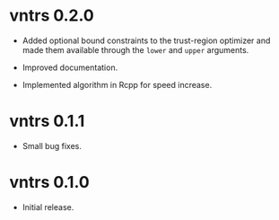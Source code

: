 # vntrs 0.2.0

* Added optional bound constraints to the trust-region optimizer and made them available through the `lower` and `upper` arguments.
  
* Improved documentation.

* Implemented algorithm in Rcpp for speed increase.

# vntrs 0.1.1

* Small bug fixes.

# vntrs 0.1.0

* Initial release.
